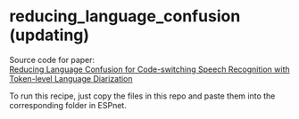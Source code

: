 # reducing_language_confusion (updating)

Source code for paper:  
[Reducing Language Confusion for Code-switching Speech Recognition with Token-level Language Diarization](https://arxiv.org/abs/2210.14567)  

To run this recipe, just copy the files in this repo and paste them into the corresponding folder in ESPnet.

